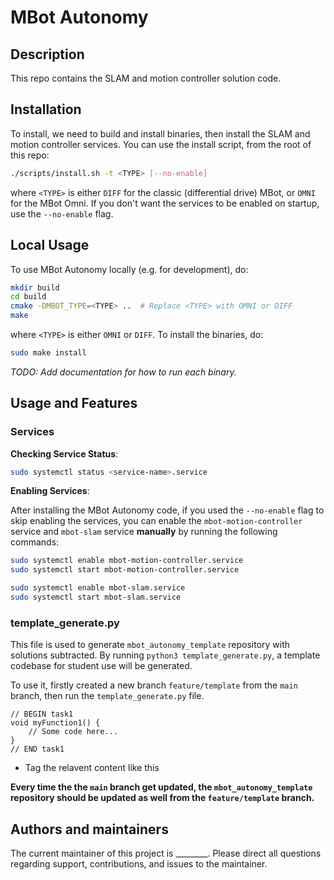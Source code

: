# MBot Autonomy
## Description
This repo contains the SLAM and motion controller solution code.

## Installation

To install, we need to build and install binaries, then install the SLAM and motion controller services. You can use the install script, from the root of this repo:
```bash
./scripts/install.sh -t <TYPE> [--no-enable]
```
where `<TYPE>` is either `DIFF` for the classic (differential drive) MBot, or `OMNI` for the MBot Omni. If you don't want the services to be enabled on startup, use the `--no-enable` flag.

## Local Usage

To use MBot Autonomy locally (e.g. for development), do:
```bash
mkdir build
cd build
cmake -DMBOT_TYPE=<TYPE> ..  # Replace <TYPE> with OMNI or DIFF
make
```
where `<TYPE>` is either `OMNI` or `DIFF`. To install the binaries, do:
```bash
sudo make install
```

*TODO: Add documentation for how to run each binary.*

## Usage and Features

### Services

**Checking Service Status**:
```bash
sudo systemctl status <service-name>.service
```

**Enabling Services**:

After installing the MBot Autonomy code, if you used the `--no-enable` flag to skip enabling the services, you can enable the `mbot-motion-controller` service and `mbot-slam` service **manually** by running the following commands:
```bash
sudo systemctl enable mbot-motion-controller.service
sudo systemctl start mbot-motion-controller.service

sudo systemctl enable mbot-slam.service
sudo systemctl start mbot-slam.service
```

### template_generate.py

This file is used to generate `mbot_autonomy_template` repository with solutions subtracted.
By running `python3 template_generate.py`, a template codebase for student use will be generated.

To use it, firstly created a new branch `feature/template` from the `main` branch, then run the `template_generate.py` file.

```
// BEGIN task1
void myFunction1() {
    // Some code here...
}
// END task1
```
- Tag the relavent content like this

**Every time the the `main` branch get updated, the `mbot_autonomy_template` repository should be updated as well from the `feature/template` branch.**

## Authors and maintainers
The current maintainer of this project is ________. Please direct all questions regarding support, contributions, and issues to the maintainer.
